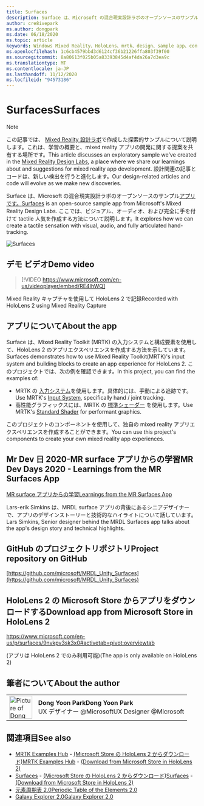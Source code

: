 ```yaml
---
title: Surfaces
description: Surface は、Microsoft の混合現実設計ラボのオープンソースのサンプルアプリです。 ここでは、ビジュアル、オーディオ、および完全に手を付けて tactile 人気を作成する方法について説明します。
author: cre8ivepark
ms.author: dongpark
ms.date: 06/18/2020
ms.topic: article
keywords: Windows Mixed Reality、HoloLens、mrtk、design、sample app、controls
ms.openlocfilehash: 1c6cb4579bbd3d6124cf36b21226ffa803f39f00
ms.sourcegitcommit: 8a80613f025b05a83393845d4af4da26a7d3ea9c
ms.translationtype: MT
ms.contentlocale: ja-JP
ms.lasthandoff: 11/12/2020
ms.locfileid: "94573186"
---
```

# <a name="surfaces"></a><span data-ttu-id="369e8-105">Surfaces</span><span class="sxs-lookup"><span data-stu-id="369e8-105">Surfaces</span></span>

>[!NOTE]
><span data-ttu-id="369e8-106">この記事では、 [Mixed Reality 設計ラボ](https://github.com/Microsoft/MRDesignLabs_Unity)で作成した探索的サンプルについて説明します。これは、学習の概要と、mixed reality アプリの開発に関する提案を共有する場所です。</span><span class="sxs-lookup"><span data-stu-id="369e8-106">This article discusses an exploratory sample we’ve created in the [Mixed Reality Design Labs](https://github.com/Microsoft/MRDesignLabs_Unity), a place where we share our learnings about and suggestions for mixed reality app development.</span></span> <span data-ttu-id="369e8-107">設計関連の記事とコードは、新しい検出を行うと進化します。</span><span class="sxs-lookup"><span data-stu-id="369e8-107">Our design-related articles and code will evolve as we make new discoveries.</span></span>

<span data-ttu-id="369e8-108">Surface は、Microsoft の混合現実設計ラボのオープンソースのサンプル[アプリです。](https://github.com/microsoft/MRDL_Unity_Surfaces)</span><span class="sxs-lookup"><span data-stu-id="369e8-108">[Surfaces](https://github.com/microsoft/MRDL_Unity_Surfaces)  is an open-source sample app from Microsoft's Mixed Reality Design Labs.</span></span> <span data-ttu-id="369e8-109">ここでは、ビジュアル、オーディオ、および完全に手を付けて tactile 人気を作成する方法について説明します。</span><span class="sxs-lookup"><span data-stu-id="369e8-109">It explores how we can create a tactile sensation with visual, audio, and fully articulated hand-tracking.</span></span>

![Surfaces](images/MRDL_Surfaces_1.jpg)

## <a name="demo-video"></a><span data-ttu-id="369e8-111">デモ ビデオ</span><span class="sxs-lookup"><span data-stu-id="369e8-111">Demo video</span></span> 
> [!VIDEO https://www.microsoft.com/en-us/videoplayer/embed/RE4IhWQ]

<span data-ttu-id="369e8-112">Mixed Reality キャプチャを使用して HoloLens 2 で記録</span><span class="sxs-lookup"><span data-stu-id="369e8-112">Recorded with HoloLens 2 using Mixed Reality Capture</span></span>

## <a name="about-the-app"></a><span data-ttu-id="369e8-113">アプリについて</span><span class="sxs-lookup"><span data-stu-id="369e8-113">About the app</span></span>
<span data-ttu-id="369e8-114">Surface は、Mixed Reality Toolkit (MRTK) の入力システムと構成要素を使用して、HoloLens 2 のアプリエクスペリエンスを作成する方法を示しています。</span><span class="sxs-lookup"><span data-stu-id="369e8-114">Surfaces demonstrates how to use Mixed Reality Toolkit(MRTK)'s input system and building blocks to create an app experience for HoloLens 2.</span></span> <span data-ttu-id="369e8-115">このプロジェクトでは、次の例を確認できます。</span><span class="sxs-lookup"><span data-stu-id="369e8-115">In this project, you can find the examples of:</span></span>
- <span data-ttu-id="369e8-116">MRTK の [入力システム](https://microsoft.github.io/MixedRealityToolkit-Unity/Documentation/Input/Overview.html)を使用します。具体的には、手動による追跡です。</span><span class="sxs-lookup"><span data-stu-id="369e8-116">Use MRTK's [Input System](https://microsoft.github.io/MixedRealityToolkit-Unity/Documentation/Input/Overview.html), specifically hand / joint tracking.</span></span>
- <span data-ttu-id="369e8-117">高性能グラフィックスには、MRTK の [標準シェーダー](https://microsoft.github.io/MixedRealityToolkit-Unity/Documentation/README_MRTKStandardShader.html) を使用します。</span><span class="sxs-lookup"><span data-stu-id="369e8-117">Use MRTK's [Standard Shader](https://microsoft.github.io/MixedRealityToolkit-Unity/Documentation/README_MRTKStandardShader.html) for performant graphics.</span></span>

<span data-ttu-id="369e8-118">このプロジェクトのコンポーネントを使用して、独自の mixed reality アプリエクスペリエンスを作成することができます。</span><span class="sxs-lookup"><span data-stu-id="369e8-118">You can use this project's components to create your own mixed reality app experiences.</span></span>

## <a name="mr-dev-days-2020---learnings-from-the-mr-surfaces-app"></a><span data-ttu-id="369e8-119">Mr Dev 日 2020-MR surface アプリからの学習</span><span class="sxs-lookup"><span data-stu-id="369e8-119">MR Dev Days 2020 - Learnings from the MR Surfaces App</span></span>
[<span data-ttu-id="369e8-120">MR surface アプリからの学習</span><span class="sxs-lookup"><span data-stu-id="369e8-120">Learnings from the MR Surfaces App</span></span>](https://channel9.msdn.com/Shows/Docs-Mixed-Reality/Learnings-from-the-MR-Surfaces-App)

<span data-ttu-id="369e8-121">Lars-erik Simkins は、MRDL surface アプリの背後にあるシニアデザイナーで、アプリのデザインストーリーと技術的なハイライトについて話しています。</span><span class="sxs-lookup"><span data-stu-id="369e8-121">Lars Simkins, Senior designer behind the MRDL Surfaces app talks about the app's design story and technical highlights.</span></span>

## <a name="project-repository-on-github"></a><span data-ttu-id="369e8-122">GitHub のプロジェクトリポジトリ</span><span class="sxs-lookup"><span data-stu-id="369e8-122">Project repository on GitHub</span></span>
[https://github.com/microsoft/MRDL_Unity_Surfaces](https://github.com/microsoft/MRDL_Unity_Surfaces)

## <a name="download-app-from-microsoft-store-in-hololens-2"></a><span data-ttu-id="369e8-123">HoloLens 2 の Microsoft Store からアプリをダウンロードする</span><span class="sxs-lookup"><span data-stu-id="369e8-123">Download app from Microsoft Store in HoloLens 2</span></span>
https://www.microsoft.com/en-us/p/surfaces/9nvkpv3sk3x0#activetab=pivot:overviewtab

<span data-ttu-id="369e8-124">(アプリは HoloLens 2 でのみ利用可能)</span><span class="sxs-lookup"><span data-stu-id="369e8-124">(The app is only available on HoloLens 2)</span></span>

## <a name="about-the-author"></a><span data-ttu-id="369e8-125">筆者について</span><span class="sxs-lookup"><span data-stu-id="369e8-125">About the author</span></span>

<table style="border-collapse:collapse" padding-left="0px">
<tr>
<td style="border-style: none" width="60px"><img alt="Picture of Dong Yoon Park" width="60" height="60" src="images/dongyoonpark.jpg"></td>
<td style="border-style: none"><span data-ttu-id="369e8-126"><b>Dong Yoon Park</b></span><span class="sxs-lookup"><span data-stu-id="369e8-126"><b>Dong Yoon Park</b></span></span><br><span data-ttu-id="369e8-127">UX デザイナー @Microsoft</span><span class="sxs-lookup"><span data-stu-id="369e8-127">UX Designer @Microsoft</span></span></td>
</tr>
</table>

## <a name="see-also"></a><span data-ttu-id="369e8-128">関連項目</span><span class="sxs-lookup"><span data-stu-id="369e8-128">See also</span></span>

* <span data-ttu-id="369e8-129">[MRTK Examples Hub](https://microsoft.github.io/MixedRealityToolkit-Unity/Documentation/README_ExampleHub.html) - [(Microsoft Store の HoloLens 2 からダウンロード)](https://www.microsoft.com/en-us/p/mrtk-examples-hub/9mv8c39l2sj4)</span><span class="sxs-lookup"><span data-stu-id="369e8-129">[MRTK Examples Hub](https://microsoft.github.io/MixedRealityToolkit-Unity/Documentation/README_ExampleHub.html) - [(Download from Microsoft Store in HoloLens 2)](https://www.microsoft.com/en-us/p/mrtk-examples-hub/9mv8c39l2sj4)</span></span>
* <span data-ttu-id="369e8-130">[Surfaces](sampleapp-surfaces.md) - [(Microsoft Store の HoloLens 2 からダウンロード)](https://www.microsoft.com/en-us/p/surfaces/9nvkpv3sk3x0)</span><span class="sxs-lookup"><span data-stu-id="369e8-130">[Surfaces](sampleapp-surfaces.md) - [(Download from Microsoft Store in HoloLens 2)](https://www.microsoft.com/en-us/p/surfaces/9nvkpv3sk3x0)</span></span>
* [<span data-ttu-id="369e8-131">元素周期表 2.0</span><span class="sxs-lookup"><span data-stu-id="369e8-131">Periodic Table of the Elements 2.0</span></span>](https://medium.com/@dongyoonpark/bringing-the-periodic-table-of-the-elements-app-to-hololens-2-with-mrtk-v2-a6e3d8362158)
* [<span data-ttu-id="369e8-132">Galaxy Explorer 2.0</span><span class="sxs-lookup"><span data-stu-id="369e8-132">Galaxy Explorer 2.0</span></span>](galaxy-explorer-update.md)
